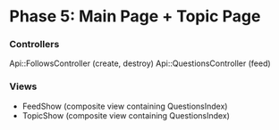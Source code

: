 # Phase 5: Main Page + Topic Page


### Controllers
Api::FollowsController (create, destroy)
Api::QuestionsController (feed)

### Views
* FeedShow (composite view containing QuestionsIndex)
* TopicShow (composite view containing QuestionsIndex)
